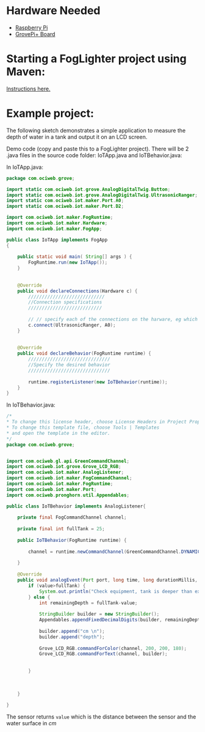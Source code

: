 # Hardware Needed
- [Raspberry Pi](https://www.raspberrypi.org/)
- [GrovePi+ Board](https://www.dexterindustries.com/shop/grovepi-board/)

# Starting a FogLighter project using Maven:
[Instructions here.](https://github.com/oci-pronghorn/FogLighter/blob/master/README.md)

# Example project:

The following sketch demonstrates a simple application to measure the depth of water in a tank and output it on an LCD screen.

Demo code (copy and paste this to a FogLighter project). There will be 2 .java files in the source code folder: IoTApp.java and IoTBehavior.java:

In IoTApp.java:

```java
package com.ociweb.grove;

import static com.ociweb.iot.grove.AnalogDigitalTwig.Button;
import static com.ociweb.iot.grove.AnalogDigitalTwig.UltrasonicRanger;
import static com.ociweb.iot.maker.Port.A0;
import static com.ociweb.iot.maker.Port.D2;

import com.ociweb.iot.maker.FogRuntime;
import com.ociweb.iot.maker.Hardware;
import com.ociweb.iot.maker.FogApp;

public class IoTApp implements FogApp
{
    
    public static void main( String[] args ) {
        FogRuntime.run(new IoTApp());
    }
    
    
    @Override
    public void declareConnections(Hardware c) {
        ////////////////////////////
        //Connection specifications
        ///////////////////////////
        
        // // specify each of the connections on the harware, eg which component is plugged into which connection.
        c.connect(UltrasonicRanger, A0);
    }
    
    
    @Override
    public void declareBehavior(FogRuntime runtime) {
        //////////////////////////////
        //Specify the desired behavior
        //////////////////////////////
        
        runtime.registerListener(new IoTBehavior(runtime));
    }
}
```


In IoTBehavior.java:


```java
/*
* To change this license header, choose License Headers in Project Properties.
* To change this template file, choose Tools | Templates
* and open the template in the editor.
*/
package com.ociweb.grove;


import com.ociweb.gl.api.GreenCommandChannel;
import com.ociweb.iot.grove.Grove_LCD_RGB;
import com.ociweb.iot.maker.AnalogListener;
import com.ociweb.iot.maker.FogCommandChannel;
import com.ociweb.iot.maker.FogRuntime;
import com.ociweb.iot.maker.Port;
import com.ociweb.pronghorn.util.Appendables;

public class IoTBehavior implements AnalogListener{
    
    private final FogCommandChannel channel;
    
    private final int fullTank = 25;
    
    public IoTBehavior(FogRuntime runtime) {
        
        channel = runtime.newCommandChannel(GreenCommandChannel.DYNAMIC_MESSAGING);
        
    }
    
    @Override
    public void analogEvent(Port port, long time, long durationMillis, int average, int value) {
        if (value>fullTank) {
            System.out.println("Check equipment, tank is deeper than expected");
        } else {
            int remainingDepth = fullTank-value;
            
            StringBuilder builder = new StringBuilder();
            Appendables.appendFixedDecimalDigits(builder, remainingDepth, 100);
            
            builder.append("cm \n");
            builder.append("depth");
            
            Grove_LCD_RGB.commandForColor(channel, 200, 200, 180);
            Grove_LCD_RGB.commandForText(channel, builder);
            
            
        }
        
        
        
    }
    
}
```


The sensor returns ```value``` which is the distance between the sensor and the water surface in _cm_






